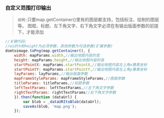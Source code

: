 ### 自定义范围打印输出
> `说明:`只要map.getContainer()里有的图层都支持，包括标注、绘制的图层等。
> 图框、标题、左下角文字、右下角文字必须在有输出版面参数的前提下，才能添加

```javascript
//关键代码:
//width和height为必须参数，其他参数为可选参数(扩展参数)
domtoimage.toPng(map.getContainer(), {
    width: mapParams.width,//输出地图内容的宽
    height: mapParams.height,//输出地图内容的高
    startPointX: mapParams.startPointX,//输出地图内容左上角x像素坐标
    startPointY: mapParams.startPointY,//输出地图内容左上角y像素坐标
    layParams: layParams,//输出版面参数
    mapFrameStyleParams: mapFrameStyleParams,//图框参数
    titleParams: titleParams,//标题参数
    leftTextParams: leftTextParams,//左下角文字参数
    rightTextParams: rightTextParams//右下角文字参数
    }).then(function (dataUrl) {
        var blob = _dataURItoBlob(dataUrl);
        saveAs(blob, 'map.png');
    });
```